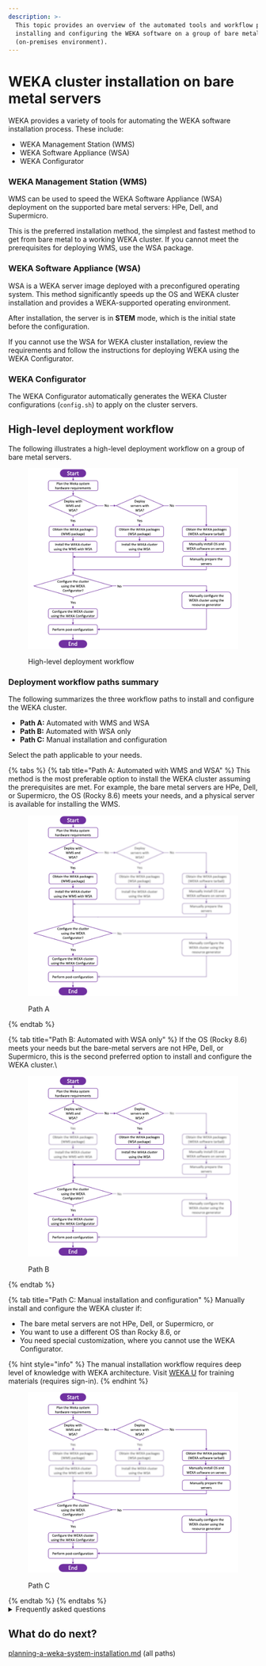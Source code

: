 ```yaml
---
description: >-
  This topic provides an overview of the automated tools and workflow paths for
  installing and configuring the WEKA software on a group of bare metal servers
  (on-premises environment).
---
```


# WEKA cluster installation on bare metal servers

WEKA provides a variety of tools for automating the WEKA software installation process. These include:

* WEKA Management Station (WMS)
* WEKA Software Appliance (WSA)
* WEKA Configurator

### WEKA Management Station (WMS)

WMS can be used to speed the WEKA Software Appliance (WSA) deployment on the supported bare metal servers: HPe, Dell, and Supermicro.

This is the preferred installation method, the simplest and fastest method to get from bare metal to a working WEKA cluster. If you cannot meet the prerequisites for deploying WMS, use the WSA package.

### WEKA Software Appliance (WSA)

WSA is a WEKA server image deployed with a preconfigured operating system. This method significantly speeds up the OS and WEKA cluster installation and provides a WEKA-supported operating environment.

After installation, the server is in **STEM** mode, which is the initial state before the configuration.

If you cannot use the WSA for WEKA cluster installation, review the requirements and follow the instructions for deploying WEKA using the WEKA Configurator.

### WEKA Configurator

The WEKA Configurator automatically generates the WEKA Cluster configurations (`config.sh`) to apply on the cluster servers.

## High-level deployment workflow

The following illustrates a high-level deployment workflow on a group of bare metal servers.

<figure><img src="../../.gitbook/assets/high_level_deployment_workflow.png" alt=""><figcaption><p>High-level deployment workflow</p></figcaption></figure>

### Deployment workflow paths summary

The following summarizes the three workflow paths to install and configure the WEKA cluster.

* **Path A:** Automated with WMS and WSA
* **Path B:** Automated with WSA only
* **Path C:** Manual installation and configuration

Select the path applicable to your needs.

{% tabs %}
{% tab title="Path A: Automated with WMS and WSA" %}
This method is the most preferable option to install the WEKA cluster assuming the prerequisites are met. For example, the bare metal servers are HPe, Dell, or Supermicro, the OS (Rocky 8.6) meets your needs, and a physical server is available for installing the WMS.

<figure><img src="../../.gitbook/assets/workflow_path_A.png" alt=""><figcaption><p>Path A</p></figcaption></figure>
{% endtab %}

{% tab title="Path B: Automated with WSA only" %}
If the OS (Rocky 8.6) meets your needs but the bare-metal servers are not HPe, Dell, or Supermicro, this is the second preferred option to install and configure the WEKA cluster.\


<figure><img src="../../.gitbook/assets/workflow_path_B.png" alt=""><figcaption><p>Path B</p></figcaption></figure>
{% endtab %}

{% tab title="Path C: Manual installation and configuration" %}
Manually install and configure the WEKA cluster if:

* The bare metal servers are not HPe, Dell, or Supermicro, or
* You want to use a different OS than Rocky 8.6, or
* You need special customization, where you cannot use the WEKA Configurator.

{% hint style="info" %}
The manual installation workflow requires deep level of knowledge with WEKA architecture. Visit [WEKA U](https://learnweka.weka.io/learn/signin) for training materials (requires sign-in).
{% endhint %}

<figure><img src="../../.gitbook/assets/workflow_path_C.png" alt=""><figcaption><p>Path C</p></figcaption></figure>
{% endtab %}
{% endtabs %}

<details>

<summary>Frequently asked questions</summary>

1. What is the root password? Is this configurable, and can it be encrypted?
   * `WekaService`. It is encrypted in the kickstart file.
2. Can we choose the number of cores and containers to use?
   * Yes. During post-install configuration. See [Configure a WEKA cluster with the WEKA Configurator](./#2.-configure-a-weka-cluster-with-the-weka-configurator).
3. Will the ISO setup mirror RAID on the dual-boot SSDs?
   * Yes, automatically.
4. Can I set up WEKA with 8 SSDs per node even though I have 12 installed?
   * Not automatically. Pull the drives or manually adjust the configuration before running it (edit the `config.sh` output from `wekaconfig`).
5. What must be done to direct the ISO to set up for High Availability (HA)? How about no HA?
   * That’s determined in `wekaconfig`.
6. If there are multiple NIC cards (for WEKA and Ceph), how to choose the NICs to use for the WEKA backend server?
   * The WSA is not intended for that configuration directly. However, if you make them different subnets or networks, you can select the subnet to use. one, the other, or both.
7. With the ISO, are there different licensing processes? Or is it the standard to get cluster GUID and storage size and input it into the Weka webpage to get a license key and then input that key on the command prompt?
   * Licensing has not changed.
8. Does the ISO set up the IP address for Admin or the high-speed WEKA backend network?
   * The WMS will do that when it deploys the WSA.
9. What needs to be passed in to configure Ethernet or Infiniband?
   * Select the network type from the list in WMS.
10. Can all the parameters the ISO needs be in the script?
    * No. We use Ansible after installation to make the settings.
11. How do you use the kickstart file in the ISO?
    * Use the WMS. The `kickstart` file was written to work with WMS.
12. What additional settings must be configured on WEKA after the ISO installation?
    * There are no required settings that need to be manually set if you use the WMS.

</details>

## What do do next?

[planning-a-weka-system-installation.md](planning-a-weka-system-installation.md "mention") (all paths)

